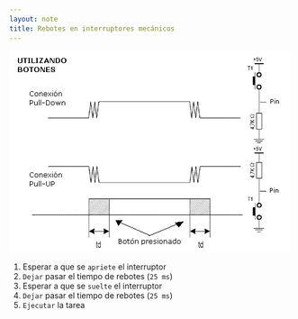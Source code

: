 ```yaml
---
layout: note
title: Rebotes en interruptores mecánicos
---
```


![adaa87c01af51039c94b3bab4d5639b6.png](../../../../img/5372e41c702a4fc0b0795b9415a6d4fe.png)
1. Esperar a que se `apriete` el interruptor
2. `Dejar` pasar el tiempo de rebotes (`25 ms`)
3. Esperar a que se `suelte` el interruptor
4. `Dejar` pasar el tiempo de rebotes (`25 ms`)
5. `Ejecutar` la tarea
